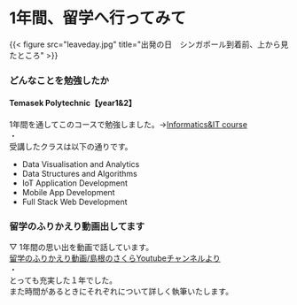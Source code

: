 # 1年間、留学へ行ってみて


{{< figure src="leaveday.jpg" title="出発の日　シンガポール到着前、上から見たところ" >}} 

### どんなことを勉強したか
#### Temasek Polytechnic【year1&2】
1年間を通してこのコースで勉強しました。→[Informatics&IT course](https://www.tp.edu.sg/schools/iit/information-technology)  
・  
受講したクラスは以下の通りです。
- Data Visualisation and Analytics
- Data Structures and Algorithms
- IoT Application Development
- Mobile App Development
- Full Stack Web Development 

### 留学のふりかえり動画出してます
▽ 1年間の思い出を動画で話しています。  
[留学のふりかえり動画/島根のさくらYoutubeチャンネルより](https://youtu.be/sODYdKwxQLs)     
・  
とっても充実した１年でした。  
また時間があるときにそれぞれについて詳しく執筆いたします。   
